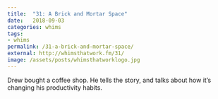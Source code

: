 ```yaml
---
title:  "31: A Brick and Mortar Space"
date:   2018-09-03
categories: whims
tags:
- whims
permalink: /31-a-brick-and-mortar-space/
external: http://whimsthatwork.fm/31/
image: /assets/posts/whimsthatworklogo.jpg
---
```

Drew bought a coffee shop. He tells the story, and talks about how it’s changing his productivity habits.
<!--more-->